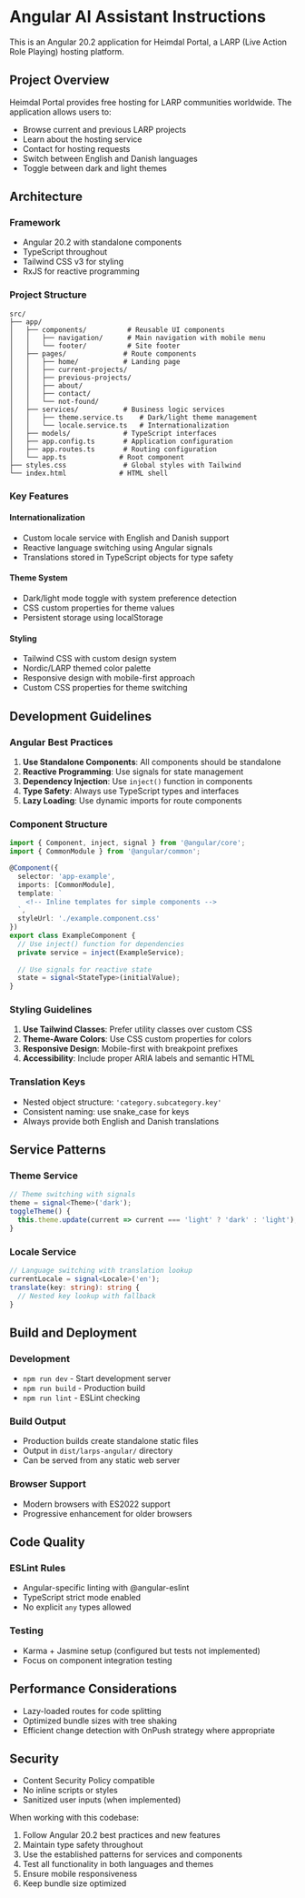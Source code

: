 # Angular AI Assistant Instructions

This is an Angular 20.2 application for Heimdal Portal, a LARP (Live Action Role Playing) hosting platform.

## Project Overview
Heimdal Portal provides free hosting for LARP communities worldwide. The application allows users to:
- Browse current and previous LARP projects
- Learn about the hosting service
- Contact for hosting requests
- Switch between English and Danish languages
- Toggle between dark and light themes

## Architecture

### Framework
- Angular 20.2 with standalone components
- TypeScript throughout
- Tailwind CSS v3 for styling
- RxJS for reactive programming

### Project Structure
```
src/
├── app/
│   ├── components/          # Reusable UI components
│   │   ├── navigation/      # Main navigation with mobile menu
│   │   └── footer/          # Site footer
│   ├── pages/              # Route components
│   │   ├── home/           # Landing page
│   │   ├── current-projects/
│   │   ├── previous-projects/
│   │   ├── about/
│   │   ├── contact/
│   │   └── not-found/
│   ├── services/           # Business logic services
│   │   ├── theme.service.ts    # Dark/light theme management
│   │   └── locale.service.ts   # Internationalization
│   ├── models/             # TypeScript interfaces
│   ├── app.config.ts       # Application configuration
│   ├── app.routes.ts       # Routing configuration
│   └── app.ts             # Root component
├── styles.css              # Global styles with Tailwind
└── index.html             # HTML shell
```

### Key Features

#### Internationalization
- Custom locale service with English and Danish support
- Reactive language switching using Angular signals
- Translations stored in TypeScript objects for type safety

#### Theme System
- Dark/light mode toggle with system preference detection
- CSS custom properties for theme values
- Persistent storage using localStorage

#### Styling
- Tailwind CSS with custom design system
- Nordic/LARP themed color palette
- Responsive design with mobile-first approach
- Custom CSS properties for theme switching

## Development Guidelines

### Angular Best Practices
1. **Use Standalone Components**: All components should be standalone
2. **Reactive Programming**: Use signals for state management
3. **Dependency Injection**: Use `inject()` function in components
4. **Type Safety**: Always use TypeScript types and interfaces
5. **Lazy Loading**: Use dynamic imports for route components

### Component Structure
```typescript
import { Component, inject, signal } from '@angular/core';
import { CommonModule } from '@angular/common';

@Component({
  selector: 'app-example',
  imports: [CommonModule],
  template: `
    <!-- Inline templates for simple components -->
  `,
  styleUrl: './example.component.css'
})
export class ExampleComponent {
  // Use inject() function for dependencies
  private service = inject(ExampleService);
  
  // Use signals for reactive state
  state = signal<StateType>(initialValue);
}
```

### Styling Guidelines
1. **Use Tailwind Classes**: Prefer utility classes over custom CSS
2. **Theme-Aware Colors**: Use CSS custom properties for colors
3. **Responsive Design**: Mobile-first with breakpoint prefixes
4. **Accessibility**: Include proper ARIA labels and semantic HTML

### Translation Keys
- Nested object structure: `'category.subcategory.key'`
- Consistent naming: use snake_case for keys
- Always provide both English and Danish translations

## Service Patterns

### Theme Service
```typescript
// Theme switching with signals
theme = signal<Theme>('dark');
toggleTheme() {
  this.theme.update(current => current === 'light' ? 'dark' : 'light');
}
```

### Locale Service
```typescript
// Language switching with translation lookup
currentLocale = signal<Locale>('en');
translate(key: string): string {
  // Nested key lookup with fallback
}
```

## Build and Deployment

### Development
- `npm run dev` - Start development server
- `npm run build` - Production build
- `npm run lint` - ESLint checking

### Build Output
- Production builds create standalone static files
- Output in `dist/larps-angular/` directory
- Can be served from any static web server

### Browser Support
- Modern browsers with ES2022 support
- Progressive enhancement for older browsers

## Code Quality

### ESLint Rules
- Angular-specific linting with @angular-eslint
- TypeScript strict mode enabled
- No explicit `any` types allowed

### Testing
- Karma + Jasmine setup (configured but tests not implemented)
- Focus on component integration testing

## Performance Considerations
- Lazy-loaded routes for code splitting
- Optimized bundle sizes with tree shaking
- Efficient change detection with OnPush strategy where appropriate

## Security
- Content Security Policy compatible
- No inline scripts or styles
- Sanitized user inputs (when implemented)

When working with this codebase:
1. Follow Angular 20.2 best practices and new features
2. Maintain type safety throughout
3. Use the established patterns for services and components
4. Test all functionality in both languages and themes
5. Ensure mobile responsiveness
6. Keep bundle size optimized